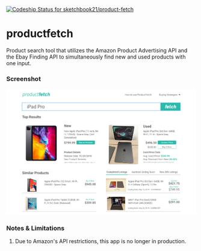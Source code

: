 [![Codeship Status for sketchbook21/product-fetch](https://app.codeship.com/projects/bddd31c0-572a-0137-2fd5-1a9663bf0318/status?branch=master)](https://app.codeship.com/projects/341646)

# productfetch

Product search tool that utilizes the Amazon Product Advertising API and the Ebay Finding API to simultaneously find new and used products with one input.

### Screenshot

![](images/screenshot1.png)

### Notes & Limitations

1. Due to Amazon's API restrictions, this app is no longer in production.
